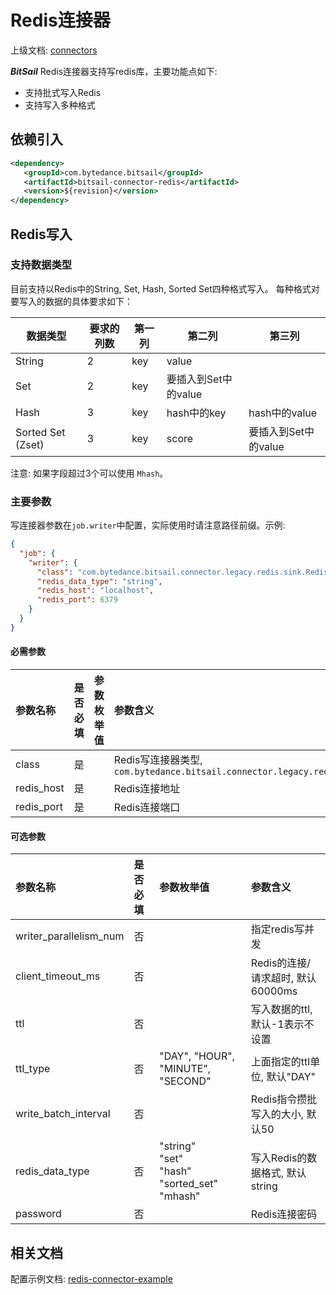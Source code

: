 # Redis连接器

上级文档: [connectors](../README.md)

***BitSail*** Redis连接器支持写redis库，主要功能点如下:

- 支持批式写入Redis
- 支持写入多种格式


## 依赖引入

```xml
<dependency>
   <groupId>com.bytedance.bitsail</groupId>
   <artifactId>bitsail-connector-redis</artifactId>
   <version>${revision}</version>
</dependency>
```

## Redis写入

### 支持数据类型

目前支持以Redis中的String, Set, Hash, Sorted Set四种格式写入。
每种格式对要写入的数据的具体要求如下：

| 数据类型 | 要求的列数 | 第一列 | 第二列 | 第三列 |
| ------- | ------- | ----- | ---- | ------ |
| String | 2 | key | value | |
| Set | 2 | key | 要插入到Set中的value |
| Hash | 3 | key | hash中的key | hash中的value |
| Sorted Set (Zset) | 3 | key | score | 要插入到Set中的value |

注意: 如果字段超过3个可以使用 `Mhash`。
### 主要参数

写连接器参数在`job.writer`中配置，实际使用时请注意路径前缀。示例:

```json
{
  "job": {
    "writer": {
      "class": "com.bytedance.bitsail.connector.legacy.redis.sink.RedisOutputFormat",
      "redis_data_type": "string",
      "redis_host": "localhost",
      "redis_port": 6379
    }
  }
}
```

#### 必需参数

| 参数名称              | 是否必填 | 参数枚举值 | 参数含义                                                                                      |
|:------------------|:-----|:------|:------------------------------------------------------------------------------------------|
| class             | 是  |       | Redis写连接器类型, `com.bytedance.bitsail.connector.legacy.redis.sink.RedisOutputFormat` |
| redis_host   | 是  |       | Redis连接地址                                                           |
| redis_port        | 是  |       | Redis连接端口                                               |



#### 可选参数

| 参数名称                                    | 是否必填  | 参数枚举值 | 参数含义                                                 |
|:----------------------------------------|:------|:------|:-----------------------------------------------------|
| writer_parallelism_num | 否 |       | 指定redis写并发                       |
| client_timeout_ms | 否 | | Redis的连接/请求超时, 默认60000ms |
| ttl | 否 | | 写入数据的ttl, 默认-1表示不设置 |
| ttl_type | 否  | "DAY", "HOUR", "MINUTE", "SECOND" |  上面指定的ttl单位, 默认"DAY" |
| write_batch_interval | 否 | | Redis指令攒批写入的大小, 默认50 | 
| redis_data_type | 否 | "string"<br/>"set"<br/>"hash"<br/>"sorted_set"<br/>"mhash" | 写入Redis的数据格式, 默认 string | 
| password | 否 | | Redis连接密码 | 


## 相关文档

配置示例文档: [redis-connector-example](./redis-example.md)
